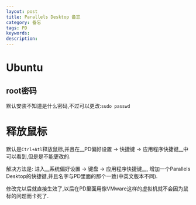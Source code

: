 ```yaml
---
layout: post
title: Parallels Desktop 备忘
category: 备忘
tags: PD
keywords: 
description: 
---
```


# Ubuntu

## root密码

默认安装不知道是什么密码,不过可以更改:`sudo passwd`


# 释放鼠标

默认是`Ctrl+Atl`释放鼠标,并且在__PD偏好设置 -> 快捷键 -> 应用程序快捷键__中可以看到,但是是不能更改的.

解决方法是: 进入__系统偏好设置 -> 键盘 -> 应用程序快捷键__, 增加一个Parallels Desktop的快捷键,并且名字与PD里面的那个一致(中英文版本不同).

修改完以后就直接生效了,以后在PD里面用像VMware这样的虚拟机就不会因为鼠标的问题而卡死了.